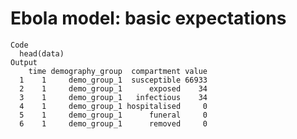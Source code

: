 # Ebola model: basic expectations

    Code
      head(data)
    Output
        time demography_group  compartment value
      1    1     demo_group_1  susceptible 66933
      2    1     demo_group_1      exposed    34
      3    1     demo_group_1   infectious    34
      4    1     demo_group_1 hospitalised     0
      5    1     demo_group_1      funeral     0
      6    1     demo_group_1      removed     0

